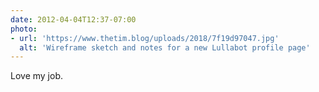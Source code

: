 ```yaml
---
date: 2012-04-04T12:37-07:00
photo:
- url: 'https://www.thetim.blog/uploads/2018/7f19d97047.jpg'
  alt: 'Wireframe sketch and notes for a new Lullabot profile page'
---
```

Love my job.
